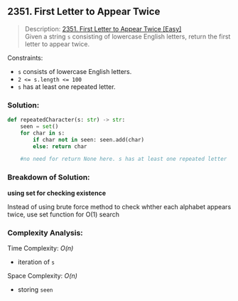 ## 2351. First Letter to Appear Twice

>Description: [2351. First Letter to Appear Twice [Easy]](https://leetcode.com/problems/first-letter-to-appear-twice/description/)\
Given a string `s` consisting of lowercase English letters, return the first letter to appear twice.

Constraints:

- `s` consists of lowercase English letters.
- `2 <= s.length <= 100`
- `s` has at least one repeated letter.

### Solution: 

```python
def repeatedCharacter(s: str) -> str:
    seen = set()
    for char in s:
        if char not in seen: seen.add(char)
        else: return char

    #no need for return None here. s has at least one repeated letter
```
### Breakdown of Solution:

**using set for checking existence**

Instead of using brute force method to check whther each alphabet appears twice, use set function for O(1) search

### Complexity Analysis:

Time Complexity: *O(n)*

- iteration of `s`

Space Complexity: *O(n)*

- storing `seen`
